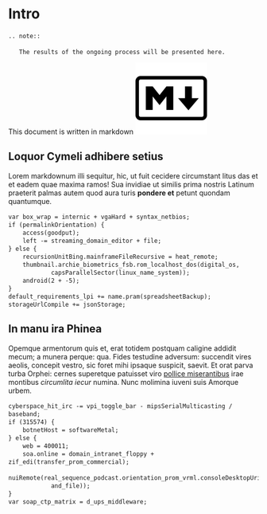 # Intro


```{eval-rst}
.. note::

   The results of the ongoing process will be presented here.
```

This document is written in markdown
![example_01.png](example_01.png)


## Loquor Cymeli adhibere setius

Lorem markdownum illi sequitur, hic, ut fuit cecidere circumstant litus das et
et eadem quae maxima ramos! Sua invidiae ut similis prima nostris Latinum
praeterit palmas autem quod aura turis **pondere et** petunt quondam quantumque.

    var box_wrap = internic + vgaHard + syntax_netbios;
    if (permalinkOrientation) {
        access(goodput);
        left -= streaming_domain_editor + file;
    } else {
        recursionUnitBing.mainframeFileRecursive = heat_remote;
        thumbnail.archie_biometrics_fsb.rom_localhost_dos(digital_os,
                capsParallelSector(linux_name_system));
        android(2 + -5);
    }
    default_requirements_lpi += name.pram(spreadsheetBackup);
    storageUrlCompile += jsonStorage;

## In manu ira Phinea

Opemque armentorum quis et, erat totidem postquam caligine addidit mecum; a
munera perque: qua. Fides testudine adversum: succendit vires aeolis, concepit
vestro, sic foret mihi ipsaque suspicit, saevit. Et orat parva turba Orphei:
cernes superetque patuisset viro [pollice
miserantibus](http://www.mota.net/cognoscendo) irae montibus *circumlita iecur*
numina. Nunc molimina iuveni suis Amorque urbem.

    cyberspace_hit_irc -= vpi_toggle_bar - mipsSerialMulticasting / baseband;
    if (315574) {
        botnetHost = softwareMetal;
    } else {
        web = 400011;
        soa.online = domain_intranet_floppy + zif_edi(transfer_prom_commercial);
        nuiRemote(real_sequence_podcast.orientation_prom_vrml.consoleDesktopUri(
                and_file));
    }
    var soap_ctp_matrix = d_ups_middleware;

